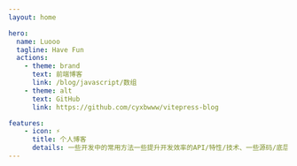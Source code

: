 ```yaml
---
layout: home

hero:
  name: Luooo
  tagline: Have Fun
  actions:
    - theme: brand
      text: 前端博客
      link: /blog/javascript/数组
    - theme: alt
      text: GitHub
      link: https://github.com/cyxbwww/vitepress-blog

features:
    - icon: ⚡️
      title: 个人博客
      details: 一些开发中的常用方法一些提升开发效率的API/特性/技术、一些源码/底层设计的阅读理解
---
```

